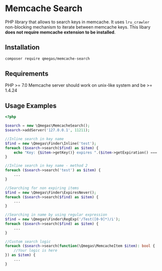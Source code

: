 Memcache Search
==============
PHP library that allows to search keys in memcache. It uses `lru_crawler` non-blocking mechanism to iterate between memcache keys. 
 This libary **does not require memcache extension to be installed**.

Installation
------------
```bash
composer require qmegas/memcache-search
```

Requirements
------------
PHP >= 7.0
Memcache server should work on unix-like system and be >= 1.4.24

Usage Examples
--------------
```php
<?php

$search = new \Qmegas\MemcacheSearch();
$search->addServer('127.0.0.1', 11211);

//Inline search in key name
$find = new \Qmegas\Finder\Inline('test');
foreach ($search->search($find) as $item) {
	echo "Key: {$item->getKey()} expires ".($item->getExpiration() === -1 ? 'NEVER' : 'on '.date('d/m/Y H:m:i', $item->getExpiration()))."\n";
}

//Inline search in key name - method 2
foreach ($search->search('test') as $item) {
	...
}

//Searching for non expiring items
$find = new \Qmegas\Finder\ExpiresNever();
foreach ($search->search($find) as $item) {
	...
}

//Searching in name by using regular expression
$find = new \Qmegas\Finder\RegExp('/Test([0-9]*)/i');
foreach ($search->search($find) as $item) {
	...
}

//Custom search logic
foreach ($search->search(function(\Qmegas\MemcacheItem $item): bool {
	//Your logic is here
}) as $item) {
	...
}
```
